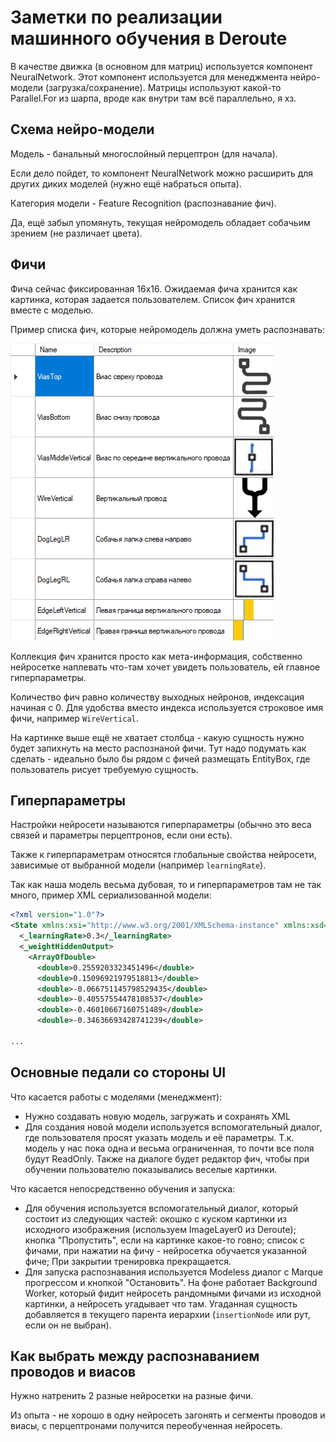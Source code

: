 # Заметки по реализации машинного обучения в Deroute

В качестве движка (в основном для матриц) используется компонент NeuralNetwork. Этот компонент используется для менеджмента нейро-модели (загрузка/сохранение). Матрицы используют какой-то Parallel.For из шарпа, вроде как внутри там всё параллельно, я хз.

## Схема нейро-модели

Модель - банальный многослойный перцептрон (для начала).

Если дело пойдет, то компонент NeuralNetwork можно расширить для других диких моделей (нужно ещё набраться опыта).

Категория модели - Feature Recognition (распознавание фич).

Да, ещё забыл упомянуть, текущая нейромодель обладает собачьим зрением (не различает цвета).

## Фичи

Фича сейчас фиксированная 16x16. Ожидаемая фича хранится как картинка, которая задается пользователем. Список фич хранится вместе с моделью. 

Пример списка фич, которые нейромодель должна уметь распознавать:

![features_demo](features_demo.png)

Коллекция фич хранится просто как мета-информация, собственно нейросетке наплевать что-там хочет увидеть пользователь, ей главное гиперпараметры.

Количество фич равно количеству выходных нейронов, индексация начиная с 0. Для удобства вместо индекса используется строковое имя фичи, например `WireVertical`.

На картинке выше ещё не хватает столбца - какую сущность нужно будет запихнуть на место распознаной фичи. Тут надо подумать как сделать - идеально было бы рядом с фичей размещать EntityBox, где пользователь рисует требуемую сущность.

## Гиперпараметры

Настройки нейросети называются гиперпараметры (обычно это веса связей и параметры перцептронов, если они есть).

Также к гиперпараметрам относятся глобальные свойства нейросети, зависимые от выбранной модели (например `learningRate`).

Так как наша модель весьма дубовая, то и гиперпараметров там не так много, пример XML сериализованной модели:

```xml
<?xml version="1.0"?>
<State xmlns:xsi="http://www.w3.org/2001/XMLSchema-instance" xmlns:xsd="http://www.w3.org/2001/XMLSchema">
  <_learningRate>0.3</_learningRate>
  <_weightHiddenOutput>
    <ArrayOfDouble>
      <double>0.2559203323451496</double>
      <double>0.15096921979518813</double>
      <double>-0.066751145798529435</double>
      <double>-0.40557554478108537</double>
      <double>-0.46010667160751489</double>
      <double>-0.34636693428741239</double>

...
```

## Основные педали со стороны UI

Что касается работы с моделями (менеджмент):
- Нужно создавать новую модель, загружать и сохранять XML
- Для создания новой модели используется вспомогательный диалог, где пользователя просят указать модель и её параметры. Т.к. модель у нас пока одна и весьма ограниченная, то почти все поля будут ReadOnly. Также на диалоге будет редактор фич, чтобы при обучении
пользователю показывались веселые картинки.

Что касается непосредственно обучения и запуска:
- Для обучения используется вспомогательный диалог, который состоит из следующих частей: окошко с куском картинки из исходного изображения (используем ImageLayer0 из Deroute); кнопка "Пропустить", если на картинке какое-то говно; список с фичами,
при нажатии на фичу - нейросетка обучается указанной фиче; При закрытии тренировка прекращается.
- Для запуска распознавания используется Modeless диалог с Marque прогрессом и кнопкой "Остановить". На фоне работает Background Worker, который фидит нейросеть рандомными фичами из исходной картинки, а нейросеть угадывает что там. Угаданная сущность добавляется в текущего парента иерархии (`insertionNode` или рут, если он не выбран).

## Как выбрать между распознаванием проводов и виасов

Нужно натренить 2 разные нейросетки на разные фичи.

Из опыта - не хорошо в одну нейросеть загонять и сегменты проводов и виасы, с перцептронами получится переобученная нейросеть.
